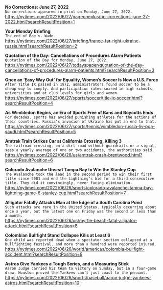 **No Corrections: June 27, 2022**\
`No corrections appeared in print on Monday, June 27, 2022.`\
https://nytimes.com/2022/06/27/pageoneplus/no-corrections-june-27-2022.html?searchResultPosition=1

**Your Monday Briefing**\
`The end of Roe v. Wade.`\
https://nytimes.com/2022/06/27/briefing/france-far-right-ukraine-russia.html?searchResultPosition=2

**Quotation of the Day: Cancellations of Procedures Alarm Patients**\
`Quotation of the Day for Monday, June 27, 2022.`\
https://nytimes.com/2022/06/27/todayspaper/quotation-of-the-day-cancellations-of-procedures-alarm-patients.html?searchResultPosition=3

**Once an ‘Easy Way Out’ for Equality, Women’s Soccer Is Now a U.S. Force**\
`After Title IX passed in 1972, administrators found soccer to be a cheap way to comply. And participation rates soared in high schools, universities and at club levels for girls and women.`\
https://nytimes.com/2022/06/27/sports/soccer/title-ix-soccer.html?searchResultPosition=4

**As Wimbledon Begins, an Era of Sports Free of Bans and Boycotts Ends**\
`For decades, sports has avoided punishing athletes for the actions of their countries. Russia’s invasion of Ukraine has put an end to that.`\
https://nytimes.com/2022/06/27/sports/tennis/wimbledon-russia-liv-pga-saudi.html?searchResultPosition=5

**Amtrak Train Strikes Car at California Crossing, Killing 3**\
`The railroad crossing, on a dirt road without guardrails or a signal, sees a yearly average of one or two accidents, the authorities said.`\
https://nytimes.com/2022/06/26/us/amtrak-crash-brentwood.html?searchResultPosition=6

**Colorado Avalanche Unseat Tampa Bay to Win the Stanley Cup**\
`The Avalanche took the lead in the second period to win their first title since 2001 and end the Lightning’s bid for a third consecutive title. They did it convincingly, never facing elimination.`\
https://nytimes.com/2022/06/26/sports/colorado-avalanche-tampa-bay-lightning-game-6-stanley-cup.html?searchResultPosition=7

**Alligator Fatally Attacks Man at the Edge of a South Carolina Pond**\
`Such attacks are rare in the United States, typically occurring about once a year, but the latest one on Friday was the second in less than a month.`\
https://nytimes.com/2022/06/26/us/myrtle-beach-fatal-alligator-attack.html?searchResultPosition=8

**Colombian Bullfight Stand Collapse Kills at Least 6**\
`One child was reported dead when a spectator section collapsed at a bullfighting festival, and more than a hundred were reported injured.`\
https://nytimes.com/2022/06/26/world/americas/colombia-bullfight-accident.html?searchResultPosition=9

**Astros Give Yankees a Tough Series, and a Measuring Stick**\
`Aaron Judge carried his team to victory on Sunday, but in a four-game draw, Houston proved the Yankees can’t just coast to the pennant.`\
https://nytimes.com/2022/06/26/sports/baseball/aaron-judge-yankees-astros.html?searchResultPosition=10

